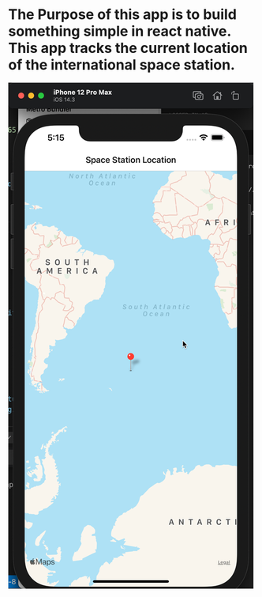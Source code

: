 # The Purpose of this app is to build something simple in react native. This app tracks the current location of the international space station.

![Example](/images_of_app/starting_point0.png)

